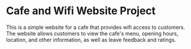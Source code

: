 # Cafe and Wifi Website Project

This is a simple website for a cafe that provides wifi access to customers. The website allows customers to view the cafe's menu, opening hours, location, and other information, as well as leave feedback and ratings.
